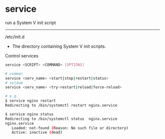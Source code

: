 # service

run a System V init script

---

/etc/init.d

- The directory containing System V init scripts.

Control services

```bash
service <SCRIPT> <COMMAND> [OPTIONS]

# common
service <serv_name> <start|stop|restart|status>
# seldom
service <serv_name> <try-restart|reload|force-reload>

# e.g.
$ service nginx restart
Redirecting to /bin/systemctl restart nginx.service

$ service nginx status
Redirecting to /bin/systemctl status  nginx.service
nginx.service
   Loaded: not-found (Reason: No such file or directory)
   Active: inactive (dead)
```
